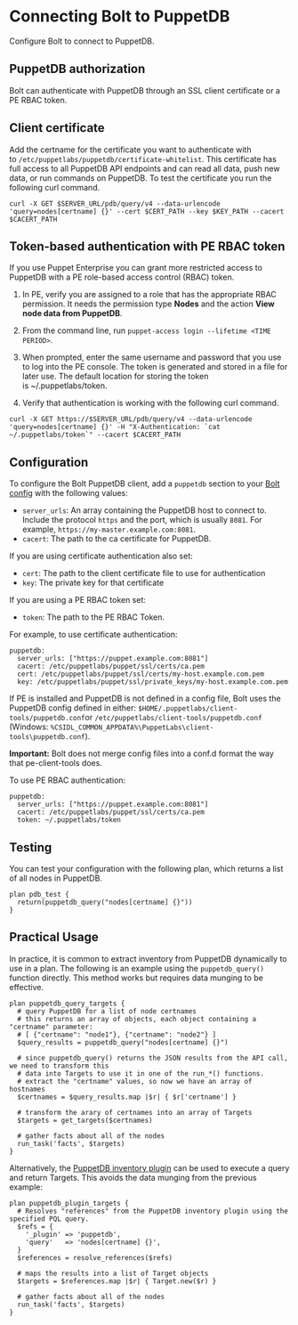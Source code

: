 # Connecting Bolt to PuppetDB

Configure Bolt to connect to PuppetDB.

## PuppetDB authorization

Bolt can authenticate with PuppetDB through an SSL client certificate or a PE RBAC token.

## Client certificate

Add the certname for the certificate you want to authenticate with to `/etc/puppetlabs/puppetdb/certificate-whitelist`. This certificate has full access to all PuppetDB API endpoints and can read all data, push new data, or run commands on PuppetDB. To test the certificate you run the following curl command.

```
curl -X GET $SERVER_URL/pdb/query/v4 --data-urlencode 'query=nodes[certname] {}' --cert $CERT_PATH --key $KEY_PATH --cacert $CACERT_PATH
```

## Token-based authentication with PE RBAC token

If you use Puppet Enterprise you can grant more restricted access to PuppetDB with a PE role-based access control (RBAC) token.

1.  In PE, verify you are assigned to a role that has the appropriate RBAC permission. It needs the permission type **Nodes** and the action **View node data from PuppetDB**.

2.  From the command line, run `puppet-access login --lifetime <TIME PERIOD>`.

3.  When prompted, enter the same username and password that you use to log into the PE console. The token is generated and stored in a file for later use. The default location for storing the token is ~/.puppetlabs/token. 

4.  Verify that authentication is working with the following curl command.

```
curl -X GET https://$SERVER_URL/pdb/query/v4 --data-urlencode 'query=nodes[certname] {}' -H "X-Authentication: `cat ~/.puppetlabs/token`" --cacert $CACERT_PATH
```


## Configuration

To configure the Bolt PuppetDB client, add a `puppetdb` section to your [Bolt config](configuring_bolt.md) with the following values:

-   `server_urls`: An array containing the PuppetDB host to connect to. Include the protocol `https` and the port, which is usually `8081`. For example, `https://my-master.example.com:8081`.
-   `cacert`: The path to the ca certificate for PuppetDB.

If you are using certificate authentication also set:

-   `cert`: The path to the client certificate file to use for authentication
-   `key`: The private key for that certificate

If you are using a PE RBAC token set:

-   `token`: The path to the PE RBAC Token.

For example, to use certificate authentication:

```
puppetdb:
  server_urls: ["https://puppet.example.com:8081"]
  cacert: /etc/puppetlabs/puppet/ssl/certs/ca.pem
  cert: /etc/puppetlabs/puppet/ssl/certs/my-host.example.com.pem
  key: /etc/puppetlabs/puppet/ssl/private_keys/my-host.example.com.pem
```

If PE is installed and PuppetDB is not defined in a config file, Bolt uses the PuppetDB config defined in either: `$HOME/.puppetlabs/client-tools/puppetdb.conf`or `/etc/puppetlabs/client-tools/puppetdb.conf` (Windows: `%CSIDL_COMMON_APPDATA%\PuppetLabs\client-tools\puppetdb.conf`).

**Important:** Bolt does not merge config files into a conf.d format the way that pe-client-tools does.

To use PE RBAC authentication:

```
puppetdb:
  server_urls: ["https://puppet.example.com:8081"]
  cacert: /etc/puppetlabs/puppet/ssl/certs/ca.pem
  token: ~/.puppetlabs/token
```

## Testing

You can test your configuration with the following plan, which returns a list of all nodes in PuppetDB.

```
plan pdb_test {
  return(puppetdb_query("nodes[certname] {}"))
}
```

## Practical Usage

In practice, it is common to extract inventory from PuppetDB dynamically to use
in a plan. The following is an example using the `puppetdb_query()` function
directly. This method works but requires data munging to be effective.

```
plan puppetdb_query_targets {
  # query PuppetDB for a list of node certnames
  # this returns an array of objects, each object containing a "certname" parameter:
  # [ {"certname": "node1"}, {"certname": "node2"} ]
  $query_results = puppetdb_query("nodes[certname] {}")
  
  # since puppetdb_query() returns the JSON results from the API call, we need to transform this
  # data into Targets to use it in one of the run_*() functions.
  # extract the "certname" values, so now we have an array of hostnames
  $certnames = $query_results.map |$r| { $r['certname'] }
  
  # transform the arary of certnames into an array of Targets
  $targets = get_targets($certnames)
  
  # gather facts about all of the nodes
  run_task('facts', $targets)
}
```

Alternatively, the [PuppetDB inventory plugin](using_plugins.md) can be used to execute
a query and return Targets. This avoids the data munging from the previous example:

```
plan puppetdb_plugin_targets {
  # Resolves "references" from the PuppetDB inventory plugin using the specified PQL query.
  $refs = {
    '_plugin' => 'puppetdb',
    'query'   => 'nodes[certname] {}',
  }
  $references = resolve_references($refs)
  
  # maps the results into a list of Target objects
  $targets = $references.map |$r| { Target.new($r) }
  
  # gather facts about all of the nodes
  run_task('facts', $targets)
}
```
